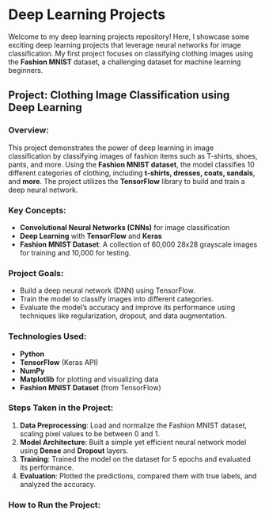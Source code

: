 # Deep Learning Projects

Welcome to my deep learning projects repository! Here, I showcase some exciting deep learning projects that leverage neural networks for image classification. My first project focuses on classifying clothing images using the **Fashion MNIST** dataset, a challenging dataset for machine learning beginners.

## Project: **Clothing Image Classification using Deep Learning**

### **Overview:**
This project demonstrates the power of deep learning in image classification by classifying images of fashion items such as T-shirts, shoes, pants, and more. Using the **Fashion MNIST dataset**, the model classifies 10 different categories of clothing, including **t-shirts, dresses, coats, sandals**, and **more**. The project utilizes the **TensorFlow** library to build and train a deep neural network.

### **Key Concepts:**
- **Convolutional Neural Networks (CNNs)** for image classification
- **Deep Learning** with **TensorFlow** and **Keras**
- **Fashion MNIST Dataset**: A collection of 60,000 28x28 grayscale images for training and 10,000 for testing.

### **Project Goals:**
- Build a deep neural network (DNN) using TensorFlow.
- Train the model to classify images into different categories.
- Evaluate the model’s accuracy and improve its performance using techniques like regularization, dropout, and data augmentation.
  
### **Technologies Used:**
- **Python**
- **TensorFlow** (Keras API)
- **NumPy**
- **Matplotlib** for plotting and visualizing data
- **Fashion MNIST Dataset** (from TensorFlow)

### **Steps Taken in the Project:**
1. **Data Preprocessing**: Load and normalize the Fashion MNIST dataset, scaling pixel values to be between 0 and 1.
2. **Model Architecture**: Built a simple yet efficient neural network model using **Dense** and **Dropout** layers.
3. **Training**: Trained the model on the dataset for 5 epochs and evaluated its performance.
4. **Evaluation**: Plotted the predictions, compared them with true labels, and analyzed the accuracy.

### **How to Run the Project:**
